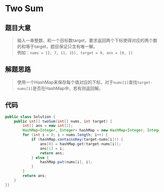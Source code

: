 # Two Sum

## 题目大意
> 输入一串整数，和一个目标数target，要求返回两个下标使得对应的两个数的和等于target，题目保证只含有唯一解。  
例如：`nums = [2, 7, 11, 15], target = 9, ans = [0, 1]`

## 解题思路
> 使用一个HashMap来保存每个值对应的下标，对于`nums[1]`查找`target-nums[1]`是否在HashMap中，若有则返回解。

## 代码
```java
public class Solution {
    public int[] twoSum(int[] nums, int target) {
        int[] ans = new int[2];
        HashMap<Integer, Integer> hashMap = new HashMap<Integer, Integer>();
        for (int i = 0; i < nums.length; i++) {
            if (hashMap.containsKey(target-nums[i])) {
                ans[0] = hashMap.get(target-nums[i]);
                ans[1] = i;
                return ans;
            } else {
                hashMap.put(nums[i], i);
            }
        }
        return ans;
    }
}}
```